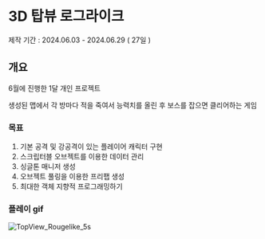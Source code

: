 # 3D 탑뷰 로그라이크 

제작 기간 : 2024.06.03 - 2024.06.29 ( 27일 )

## 개요
6월에 진행한 1달 개인 프로젝트

생성된 맵에서 각 방마다 적을 죽여서 능력치를 올린 후 보스를 잡으면 클리어하는 게임

### 목표
1. 기본 공격 및 강공격이 있는 플레이어 캐릭터 구현
2. 스크립터블 오브젝트를 이용한 데이터 관리
3. 싱글톤 매니저 생성
4. 오브젝트 풀링을 이용한 프리팹 생성
5. 최대한 객체 지향적 프로그래밍하기

### 플레이 gif
![TopView_Rougelike_5s](https://github.com/mob954325/TopView_Rougelike/assets/87255621/b50e8f78-7569-463a-bf52-9e29661f42a7)
